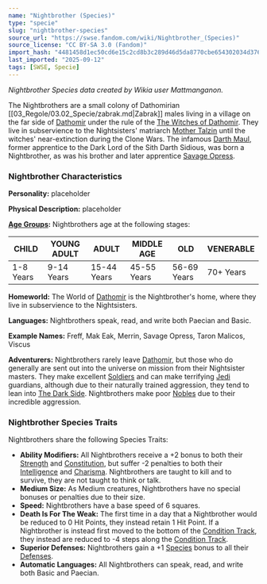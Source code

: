 ```yaml
---
name: "Nightbrother (Species)"
type: "specie"
slug: "nightbrother-species"
source_url: "https://swse.fandom.com/wiki/Nightbrother_(Species)"
source_license: "CC BY-SA 3.0 (Fandom)"
import_hash: "4481458d1ec50cd6e15c2cd8b3c289d46d5da8770cbe654302034d376bb86d28"
last_imported: "2025-09-12"
tags: [SWSE, Specie]
---
```

*Nightbrother Species data created by Wikia user Mattmanganon.*

The Nightbrothers are a small colony of Dathomirian [[03_Regole/03.02_Specie/zabrak.md|Zabrak]] males living in a village on the far side of [Dathomir](https://swse.fandom.com/wiki/Dathomir) under the rule of the [The Witches of Dathomir](https://swse.fandom.com/wiki/The_Witches_of_Dathomir). They live in subservience to the Nightsisters' matriarch [Mother Talzin](https://swse.fandom.com/wiki/Mother_Talzin) until the witches' near-extinction during the Clone Wars. The infamous [Darth Maul](https://swse.fandom.com/wiki/Darth_Maul), former apprentice to the Dark Lord of the Sith Darth Sidious, was born a Nightbrother, as was his brother and later apprentice [Savage Opress](https://swse.fandom.com/wiki/Savage_Opress).
### Nightbrother Characteristics
**Personality:** placeholder

**Physical Description:** placeholder

**[Age Groups](https://swse.fandom.com/wiki/Age_Groups):** Nightbrothers age at the following stages:

| CHILD | YOUNG ADULT | ADULT | MIDDLE AGE | OLD | VENERABLE |
| --- | --- | --- | --- | --- | --- |
| 1-8 Years | 9-14 Years | 15-44 Years | 45-55 Years | 56-69 Years | 70+ Years |

**Homeworld:** The World of [Dathomir](https://swse.fandom.com/wiki/Dathomir) is the Nightbrother's home, where they live in subservience to the Nightsisters.

**Languages:** Nightbrothers speak, read, and write both Paecian and Basic.

**Example Names:** Freff, Mak Eak, Merrin, Savage Opress, Taron Malicos, Viscus

**Adventurers:** Nightbrothers rarely leave [Dathomir](https://swse.fandom.com/wiki/Dathomir), but those who do generally are sent out into the universe on mission from their Nightsister masters. They make excellent [Soldiers](https://swse.fandom.com/wiki/Soldiers) and can make terrifying [Jedi](https://swse.fandom.com/wiki/Jedi) guardians, although due to their naturally trained aggression, they tend to lean into [The Dark Side](https://swse.fandom.com/wiki/The_Dark_Side). Nightbrothers make poor [Nobles](https://swse.fandom.com/wiki/Nobles) due to their incredible aggression.
### Nightbrother Species Traits
Nightbrothers share the following Species Traits:
- **Ability Modifiers:** All Nightbrothers receive a +2 bonus to both their [Strength](https://swse.fandom.com/wiki/Strength) and [Constitution](https://swse.fandom.com/wiki/Constitution), but suffer -2 penalties to both their [Intelligence](https://swse.fandom.com/wiki/Intelligence) and [Charisma](https://swse.fandom.com/wiki/Charisma). Nightbrothers are taught to kill and to survive, they are not taught to think or talk.
- **Medium Size:** As Medium creatures, Nightbrothers have no special bonuses or penalties due to their size.
- **Speed:** Nightbrothers have a base speed of 6 squares.
- **Death Is For The Weak:** The first time in a day that a Nightbrother would be reduced to 0 Hit Points, they instead retain 1 Hit Point. If a Nightbrother is instead first moved to the bottom of the [Condition Track](https://swse.fandom.com/wiki/Condition_Track), they instead are reduced to -4 steps along the [Condition Track](https://swse.fandom.com/wiki/Condition_Track).
- **Superior Defenses:** Nightbrothers gain a +1 [Species](https://swse.fandom.com/wiki/Species) bonus to all their [Defenses](https://swse.fandom.com/wiki/Defenses).
- **Automatic Languages:** All Nightbrothers can speak, read, and write both Basic and Paecian.